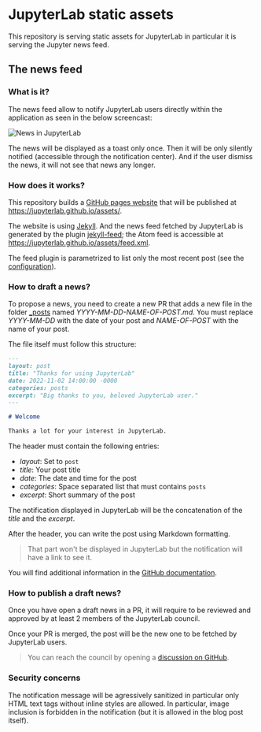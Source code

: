 # JupyterLab static assets

This repository is serving static assets for JupyterLab in particular it is serving the Jupyter news feed.

## The news feed

### What is it?

The news feed allow to notify JupyterLab users directly within the application as seen in the below screencast:

![News in JupyterLab](https://user-images.githubusercontent.com/8435071/201953604-91e97e7c-4e89-4964-b9e4-cf488d7d0d6d.gif)

The news will be displayed as a toast only once. Then it will be only silently notified (accessible through the notification
center). And if the user dismiss the news, it will not see that news any longer.

### How does it works?

This repository builds a [GitHub pages website](https://docs.github.com/en/pages) that will be published at https://jupyterlab.github.io/assets/.

The website is using [Jekyll](https://jekyllrb.com/). And the news feed fetched by JupyterLab is generated by the plugin [jekyll-feed](https://github.com/jekyll/jekyll-feed/tree/v0.15.1); the Atom feed is accessible at https://jupyterlab.github.io/assets/feed.xml.

The feed plugin is parametrized to list only the most recent post (see the [configuration](./_config.yml)).

### How to draft a news?

To propose a news, you need to create a new PR that adds a new file in the folder [_posts](./_posts) named _YYYY-MM-DD-NAME-OF-POST.md_. You must replace _YYYY-MM-DD_ with the date of your post and _NAME-OF-POST_ with the name of your post.

The file itself must follow this structure:

```md
---
layout: post
title: "Thanks for using JupyterLab"
date: 2022-11-02 14:00:00 -0000
categories: posts
excerpt: "Big thanks to you, beloved JupyterLab user."
---

# Welcome

Thanks a lot for your interest in JupyterLab.
```

The header must contain the following entries:
- _layout_: Set to `post`
- _title_: Your post title
- _date_: The date and time for the post
- _categories_: Space separated list that must contains `posts`
- _excerpt_: Short summary of the post

The notification displayed in JupyterLab will be the concatenation of the _title_ and the _excerpt_.

After the header, you can write the post using Markdown formatting.

> That part won't be displayed in JupyterLab but the notification will have a link to see it.

You will find additional information in the [GitHub documentation](https://docs.github.com/en/pages/setting-up-a-github-pages-site-with-jekyll/adding-content-to-your-github-pages-site-using-jekyll#adding-a-new-post-to-your-site).

### How to publish a draft news?

Once you have open a draft news in a PR, it will require to be reviewed and approved
by at least 2 members of the JupyterLab council.

Once your PR is merged, the post will be the new one to be fetched by JupyterLab users.

> You can reach the council by opening a [discussion on GitHub](https://github.com/jupyterlab/team-compass/discussions).

### Security concerns

The notification message will be agressively sanitized in particular only HTML text tags
without inline styles are allowed. In particular, image inclusion is forbidden in the notification
(but it is allowed in the blog post itself).
